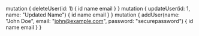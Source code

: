 mutation {
  deleteUser(id: 1) {
    id
    name
    email
  }
}
mutation {
  updateUser(id: 1, name: "Updated Name") {
    id
    name
    email
  }
}
mutation {
  addUser(name: "John Doe", email: "john@example.com", password: "securepassword") {
    id
    name
    email
  }
}
